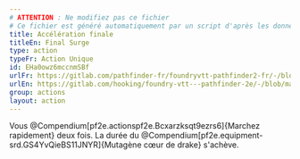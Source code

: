 ```yaml
---
# ATTENTION : Ne modifiez pas ce fichier
# Ce fichier est généré automatiquement par un script d'après les données du module Foundry VTT officiel et de sa traduction
title: Accélération finale
titleEn: Final Surge
type: action
typeFr: Action Unique
id: EHa0owz6mccnmSBf
urlFr: https://gitlab.com/pathfinder-fr/foundryvtt-pathfinder2-fr/-/blob/master/data/actions/EHa0owz6mccnmSBf.htm
urlEn: https://gitlab.com/hooking/foundry-vtt---pathfinder-2e/-/blob/master/packs/data/actions.db/final-surge.json
group: actions
layout: action
---
```

Vous @Compendium[pf2e.actionspf2e.Bcxarzksqt9ezrs6]{Marchez rapidement} deux fois. La durée du @Compendium[pf2e.equipment-srd.GS4YvQieBS11JNYR]{Mutagène cœur de drake} s'achève.


